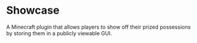 # Showcase
A Minecraft plugin that allows players to show off their prized possessions by storing them in a publicly viewable GUI.